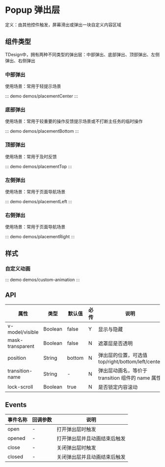 # Popup 弹出层
定义：由其他控件触发，屏幕滑出或弹出一块自定义内容区域


## 组件类型
TDesign中，拥有两种不同类型的弹出层：中部弹出、底部弹出、顶部弹出、左侧弹出、右侧弹出

###  中部弹出
使用场景：常用于轻提示场景

::: demo demos/placementCenter
:::

### 底部弹出
使用场景：常用于较重要的操作反馈提示场景或不打断主任务的临时操作

::: demo demos/placementBottom
:::


### 顶部弹出
使用场景：常用于及时反馈

::: demo demos/placementTop
:::

### 左侧弹出
使用场景：常用于页面导航场景

::: demo demos/placementLeft
:::

### 右侧弹出
使用场景：常用于页面导航场景

::: demo demos/placementRight
:::


## 样式

### 自定义动画

::: demo demos/custom-animation
:::

## API

| 属性             | 类型    | 默认值 | 必传 | 说明                                              |
| ---------------- | ------- | ------ | ---- | ------------------------------------------------- |
| v-model/visible  | Boolean | false  | Y    | 显示与隐藏                                        |
| mask-transparent | Boolean | false  | N    | 遮罩层是否透明                                    |
| position         | String  | bottom | N    | 弹出层的位置，可选值 top/right/bottom/left/center |
| transition-name  | String  | -      | N    | 弹出层动画名，等价于 transition 组件的 name 属性  |
| lock-scroll      | Boolean | true   | N    | 是否锁定内容滚动                                  |

## Events

| 事件名称 | 回调参数 | 说明                         |
| -------- | -------- | ---------------------------- |
| open     | -        | 打开弹出层时触发             |
| opened   | -        | 打开弹出层并且动画结束后触发 |
| close    | -        | 关闭弹出层时触发             |
| closed   | -        | 关闭弹出层并且动画结束后触发 |
